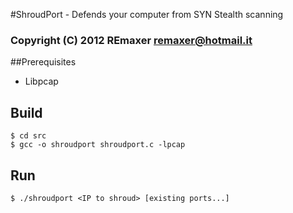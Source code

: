 #ShroudPort - Defends your computer from SYN Stealth scanning

### Copyright (C) 2012  REmaxer <remaxer@hotmail.it>

##Prerequisites

* Libpcap

## Build

	$ cd src
	$ gcc -o shroudport shroudport.c -lpcap

## Run

	$ ./shroudport <IP to shroud> [existing ports...] 


